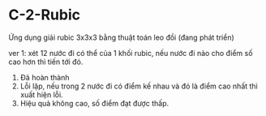 # C-2-Rubic
Ứng dụng giải rubic 3x3x3 bằng thuật toán leo đồi (đang phát triển)

ver 1: xét 12 nước đi có thể của 1 khối rubic, nếu nước đi nào cho điểm số cao hơn thì tiến tới đó.
1. Đã hoàn thành
2. Lỗi lặp, nếu trong 2 nước đi có điểm kế nhau và đó là điểm cao nhất thì xuất hiện lỗi.
3. Hiệu quả không cao, số điểm đạt được thấp.
